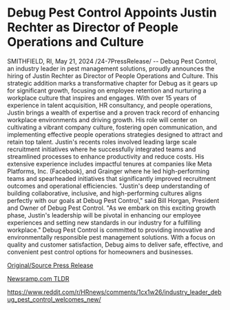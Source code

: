 # Debug Pest Control Appoints Justin Rechter as Director of People Operations and Culture

SMITHFIELD, RI, May 21, 2024 /24-7PressRelease/ -- Debug Pest Control, an industry leader in pest management solutions, proudly announces the hiring of Justin Rechter as Director of People Operations and Culture. This strategic addition marks a transformative chapter for Debug as it gears up for significant growth, focusing on employee retention and nurturing a workplace culture that inspires and engages.  With over 15 years of experience in talent acquisition, HR consultancy, and people operations, Justin brings a wealth of expertise and a proven track record of enhancing workplace environments and driving growth. His role will center on cultivating a vibrant company culture, fostering open communication, and implementing effective people operations strategies designed to attract and retain top talent.  Justin's recents roles involved leading large scale recruitment initiatives where he successfully integrated teams and streamlined processes to enhance productivity and reduce costs. His extensive experience includes impactful tenures at companies like Meta Platforms, Inc. (Facebook), and Grainger where he led high-performing teams and spearheaded initiatives that significantly improved recruitment outcomes and operational efficiencies.  "Justin's deep understanding of building collaborative, inclusive, and high-performing cultures aligns perfectly with our goals at Debug Pest Control," said Bill Horgan, President and Owner of Debug Pest Control. "As we embark on this exciting growth phase, Justin's leadership will be pivotal in enhancing our employee experiences and setting new standards in our industry for a fulfilling workplace."  Debug Pest Control is committed to providing innovative and environmentally responsible pest management solutions. With a focus on quality and customer satisfaction, Debug aims to deliver safe, effective, and convenient pest control options for homeowners and businesses. 

[Original/Source Press Release](https://www.24-7pressrelease.com/press-release/511027/debug-pest-control-appoints-justin-rechter-as-director-of-people-operations-and-culture)
                    

[Newsramp.com TLDR](None) 

https://www.reddit.com/r/HRnews/comments/1cx1w26/industry_leader_debug_pest_control_welcomes_new/